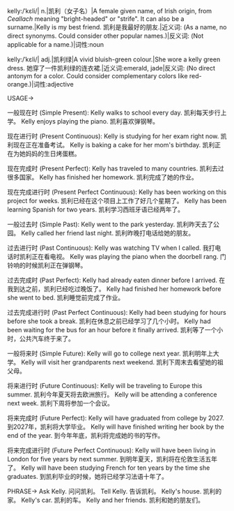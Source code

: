 kelly:/ˈkɛli/| n.|凯利（女子名）|A female given name, of Irish origin, from *Ceallach* meaning "bright-headed" or "strife". It can also be a surname.|Kelly is my best friend. 凯利是我最好的朋友.|近义词: (As a name, no direct synonyms.  Could consider other popular names.)|反义词: (Not applicable for a name.)|词性:noun

kelly:/ˈkɛli/| adj.|凯利绿|A vivid bluish-green colour.|She wore a kelly green dress. 她穿了一件凯利绿的连衣裙.|近义词:emerald, jade|反义词: (No direct antonym for a color. Could consider complementary colors like red-orange.)|词性:adjective


USAGE->

一般现在时 (Simple Present):
Kelly walks to school every day.  凯利每天步行上学。
Kelly enjoys playing the piano. 凯利喜欢弹钢琴。

现在进行时 (Present Continuous):
Kelly is studying for her exam right now. 凯利现在正在准备考试。
Kelly is baking a cake for her mom's birthday. 凯利正在为她妈妈的生日烤蛋糕。

现在完成时 (Present Perfect):
Kelly has traveled to many countries. 凯利去过很多国家。
Kelly has finished her homework. 凯利完成了她的作业。

现在完成进行时 (Present Perfect Continuous):
Kelly has been working on this project for weeks. 凯利已经在这个项目上工作了好几个星期了。
Kelly has been learning Spanish for two years. 凯利学习西班牙语已经两年了。

一般过去时 (Simple Past):
Kelly went to the park yesterday. 凯利昨天去了公园。
Kelly called her friend last night. 凯利昨晚打电话给她的朋友。

过去进行时 (Past Continuous):
Kelly was watching TV when I called. 我打电话时凯利正在看电视。
Kelly was playing the piano when the doorbell rang. 门铃响的时候凯利正在弹钢琴。

过去完成时 (Past Perfect):
Kelly had already eaten dinner before I arrived. 在我到达之前，凯利已经吃过晚饭了。
Kelly had finished her homework before she went to bed. 凯利睡觉前完成了作业。

过去完成进行时 (Past Perfect Continuous):
Kelly had been studying for hours before she took a break. 凯利在休息之前已经学习了几个小时。
Kelly had been waiting for the bus for an hour before it finally arrived. 凯利等了一个小时，公共汽车终于来了。


一般将来时 (Simple Future):
Kelly will go to college next year. 凯利明年上大学。
Kelly will visit her grandparents next weekend. 凯利下周末去看望她的祖父母。

将来进行时 (Future Continuous):
Kelly will be traveling to Europe this summer. 凯利今年夏天将去欧洲旅行。
Kelly will be attending a conference next week. 凯利下周将参加一个会议。

将来完成时 (Future Perfect):
Kelly will have graduated from college by 2027. 到2027年，凯利将大学毕业。
Kelly will have finished writing her book by the end of the year. 到今年年底，凯利将完成她的书的写作。

将来完成进行时 (Future Perfect Continuous):
Kelly will have been living in London for five years by next summer. 到明年夏天，凯利将在伦敦生活五年了。
Kelly will have been studying French for ten years by the time she graduates. 到凯利毕业的时候，她将已经学习法语十年了。


PHRASE->
Ask Kelly.  问问凯利。
Tell Kelly.  告诉凯利。
Kelly's house.  凯利的家。
Kelly's car.  凯利的车。
Kelly and her friends.  凯利和她的朋友们。
